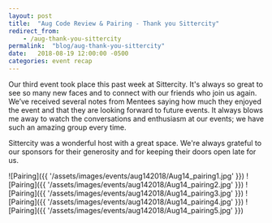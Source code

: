 ```yaml
---
layout: post
title:  "Aug Code Review & Pairing - Thank you Sittercity"
redirect_from: 
    - /aug-thank-you-sittercity
permalink:  "blog/aug-thank-you-sittercity"
date:   2018-08-19 12:00:00 -0500
categories: event recap
---
```


Our third event took place this past week at Sittercity. It's always so great to see so many new faces and to connect with our friends who join us again. We’ve received several notes from Mentees saying how much they enjoyed the event and that they are looking forward to future events. It always blows me away to watch the conversations and enthusiasm at our events; we have such an amazing group every time.

Sittercity was a wonderful host with a great space. We're always grateful to our sponsors for their generosity and for keeping their doors open late for us.

![Pairing]({{ '/assets/images/events/aug142018/Aug14_pairing1.jpg' }})
![Pairing]({{ '/assets/images/events/aug142018/Aug14_pairing2.jpg' }})
![Pairing]({{ '/assets/images/events/aug142018/Aug14_pairing3.jpg' }})
![Pairing]({{ '/assets/images/events/aug142018/Aug14_pairing4.jpg' }})
![Pairing]({{ '/assets/images/events/aug142018/Aug14_pairing5.jpg' }})